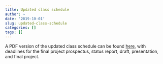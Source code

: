 ```yaml
---
title: Updated class schedule
author: ~
date: '2019-10-01'
slug: updated-class-schedule
categories: []
tags: []
---
```


A PDF version of the updated class schedule can be found [here](https://www.dropbox.com/s/b0efmxgiown210j/2019_schedule_as_of_31_Sept.pdf?dl=0), with deadlines for the final project prospectus, status report, draft, presentation, and final project.

